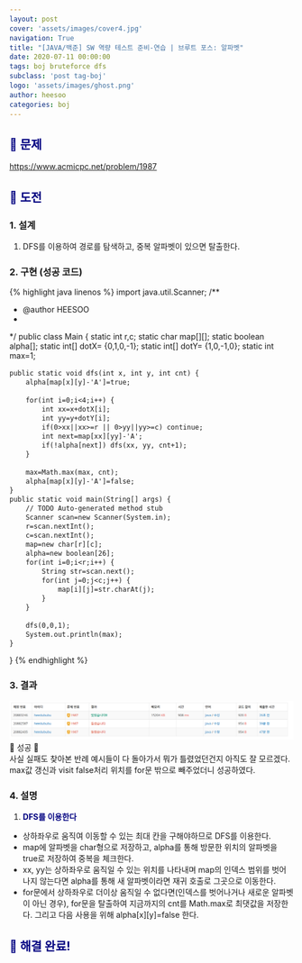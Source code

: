 ```yaml
---
layout: post
cover: 'assets/images/cover4.jpg'
navigation: True
title: "[JAVA/백준] SW 역량 테스트 준비-연습 | 브루트 포스: 알파벳"
date: 2020-07-11 00:00:00
tags: boj bruteforce dfs
subclass: 'post tag-boj'
logo: 'assets/images/ghost.png'
author: heesoo
categories: boj
---
```

## <span style="color:navy">👀 문제</span>
<https://www.acmicpc.net/problem/1987>

## <span style="color:navy">👊 도전</span>

### 1. 설계
1. DFS를 이용하여 경로를 탐색하고, 중복 알파벳이 있으면 탈출한다.

### 2. 구현 (성공 코드)
{% highlight java linenos %}
import java.util.Scanner;
/**
 * @author HEESOO
 *
 */
public class Main {
	static int r,c;
	static char map[][];
	static boolean alpha[];
	static int[] dotX= {0,1,0,-1};
	static int[] dotY= {1,0,-1,0};
	static int max=1;
	
	public static void dfs(int x, int y, int cnt) {
		alpha[map[x][y]-'A']=true;
		
		for(int i=0;i<4;i++) {
			int xx=x+dotX[i];
			int yy=y+dotY[i];
			if(0>xx||xx>=r || 0>yy||yy>=c) continue;
			int next=map[xx][yy]-'A';
			if(!alpha[next]) dfs(xx, yy, cnt+1);
		}
		
		max=Math.max(max, cnt);
		alpha[map[x][y]-'A']=false;
	}
	public static void main(String[] args) {
		// TODO Auto-generated method stub
		Scanner scan=new Scanner(System.in);
		r=scan.nextInt();
		c=scan.nextInt();
		map=new char[r][c];
		alpha=new boolean[26];
		for(int i=0;i<r;i++) {
			String str=scan.next();
			for(int j=0;j<c;j++) {
				map[i][j]=str.charAt(j);
			}
		}
		
		dfs(0,0,1);
		System.out.println(max);
	}
}
{% endhighlight %}

### 3. 결과
![실행결과](./assets/images/200711_5.PNG)
🤟 성공 🤟  
사실 실패도 찾아본 반례 예시들이 다 돌아가서 뭐가 틀렸었던건지 아직도 잘 모르겠다. max값 갱신과 visit false처리 위치를 for문 밖으로 빼주었더니 성공하였다.

### 4. 설명
1. **<span style="color:navy">DFS를 이용한다</span>**  
- 상하좌우로 움직여 이동할 수 있는 최대 칸을 구해야하므로 DFS를 이용한다.
- map에 알파벳을 char형으로 저장하고, alpha를 통해 방문한 위치의 알파벳을 true로 저장하여 중복을 체크한다.
- xx, yy는 상하좌우로 움직일 수 있는 위치를 나타내며 map의 인덱스 범위를 벗어나지 않는다면 alpha를 통해 새 알파벳이라면 재귀 호출로 그곳으로 이동한다.
- for문에서 상하좌우로 더이상 움직일 수 없다면(인덱스를 벗어나거나 새로운 알파벳이 아닌 경우), for문을 탈출하여 지금까지의 cnt를 Math.max로 최댓값을 저장한다. 그리고 다음 사용을 위해 alpha[x][y]=false 한다.

## <span style="color:navy">👏 해결 완료!</span>
